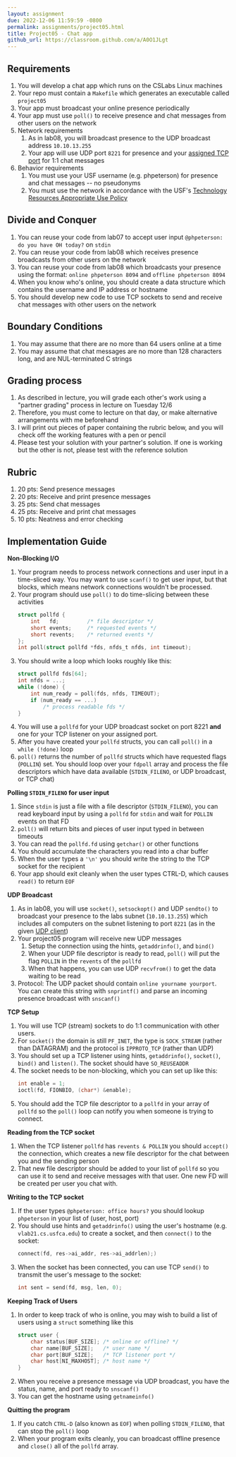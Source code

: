 ```yaml
---
layout: assignment
due: 2022-12-06 11:59:59 -0800
permalink: assignments/project05.html
title: Project05 - Chat app
github_url: https://classroom.github.com/a/A0O1JLgt
---
```


## Requirements

1. You will develop a chat app which runs on the CSLabs Linux machines
1. Your repo must contain a `Makefile` which generates an executable called `project05`
1. Your app must broadcast your online presence periodically
1. Your app must use `poll()` to receive presence and chat messages from other users on the network
1. Network requirements
    1. As in lab08, you will broadcast presence to the UDP broadcast address `10.10.13.255`
    1. Your app will use UDP port `8221` for presence and your [assigned TCP port](https://docs.google.com/spreadsheets/d/1t192niRJdXrSLps2SUOoP1_J5lSUjNb7Z_V2oYH8iIw/edit#gid=745709958) for 1:1 chat messages
1. Behavior requirements
    1. You must use your USF username (e.g. phpeterson) for presence and chat messages -- no pseudonyms
    1. You must use the network in accordance with the USF's [Technology Resources Appropriate Use Policy](https://usf.service-now.com/usf?id=usf_kb_article&sys_id=49f4ed8b1bc7f890345a0dc8cc4bcb98)

## Divide and Conquer

1. You can reuse your code from lab07 to  accept user input `@phpeterson: do you have OH today?` on `stdin`
1. You can reuse your code from lab08 which receives presence broadcasts from other users on the network
1. You can reuse your code from lab08 which broadcasts your presence using the format: `online phpeterson 8094` and `offline phpeterson 8094`
1. When you know who's online, you should create a data structure which contains the username and IP address or hostname
1. You should develop new code to use TCP sockets to send and receive chat messages with other users on the network

## Boundary Conditions

1. You may assume that there are no more than 64 users online at a time
1. You may assume that chat messages are no more than 128 characters long, and are NUL-terminated C strings

## Grading process

1. As described in lecture, you will grade each other's work using a "partner grading" process in lecture on Tuesday 12/6
1. Therefore, you must come to lecture on that day, or make alternative arrangements with me beforehand
1. I will print out pieces of paper containing the rubric below, and you will check off the working features with a pen or pencil
1. Please test your solution with your partner's solution. If one is working but the other is not, please test with the reference solution

## Rubric

1. 20 pts: Send presence messages
1. 20 pts: Receive and print presence messages
1. 25 pts: Send chat messages 
1. 25 pts: Receive and print chat messages
1. 10 pts: Neatness and error checking

## Implementation Guide

**Non-Blocking I/O**
1. Your program needs to process network connections and user input in a time-sliced way. You may want to use `scanf()` to get user input, but that blocks, which means network connections wouldn't be processed.
1. Your program should use `poll()` to do time-slicing between these activities 
    ```c
    struct pollfd {
        int   fd;         /* file descriptor */
        short events;     /* requested events */
        short revents;    /* returned events */
    };
    int poll(struct pollfd *fds, nfds_t nfds, int timeout);
    ```
1. You should write a loop which looks roughly like this:
    ```c
    struct pollfd fds[64];
    int nfds = ...;
    while (!done) {
        int num_ready = poll(fds, nfds, TIMEOUT);
        if (num_ready == ...) 
            /* process readable fds */
    }
    ```
1. You will use a `pollfd` for your UDP broadcast socket on port 8221 **and** one for your TCP listener on your assigned port.
1. After you have created your `pollfd` structs, you can call `poll()` in a `while (!done)` loop
1. `poll()` returns the number of `pollfd` structs which have requested flags (`POLLIN`) set. You should loop over your `fdpoll` array and process the file descriptors which have data available (`STDIN_FILENO`, or UDP broadcast, or TCP chat)

**Polling `STDIN_FILENO` for user input**
1. Since `stdin` is just a file with a file descriptor (`STDIN_FILENO`), you can read keyboard input by using a `pollfd` for `stdin` and wait for `POLLIN` events on that FD
1. `poll()` will return bits and pieces of user input typed in between timeouts
1. You can read the `pollfd.fd` using `getchar()` or other functions
1. You should accumulate the characters you read into a char buffer
1. When the user types a `'\n'` you should write the string to the TCP socket for the recipient 
1. Your app should exit cleanly when the user types CTRL-D, which causes `read()` to return `EOF`

**UDP Broadcast**
1. As in lab08, you will use `socket()`, `setsockopt()` and UDP `sendto()` to broadcast your presence to the labs subnet (`10.10.13.255`) which includes all computers on the subnet listening to port `8221` (as in the given [UDP client](https://github.com/cs221-s22/inclass/blob/main/week13/lab-udp/client/client.c))
1. Your project05 program will receive new UDP messages
    1. Setup the connection using the hints, `getaddrinfo()`, and `bind()`
    1. When your UDP file descriptor is ready to read, `poll()` will put the flag `POLLIN` in the `revents` of the `pollfd`
    1. When that happens, you can use UDP `recvfrom()` to get the data waiting to be read 
1. Protocol: The UDP packet should contain `online yourname yourport`. You can create this string with `snprintf()` and parse an incoming presence broadcast with `snscanf()`

**TCP Setup**
1. You will use TCP (stream) sockets to do 1:1 communication with other users. 
1. For `socket()` the domain is still `PF_INET`, the type is `SOCK_STREAM` (rather than DATAGRAM) and the protocol is `IPPROTO_TCP` (rather than UDP)
1. You should set up a TCP listener using hints, `getaddrinfo()`, `socket()`, `bind()` and `listen()`. The socket should have `SO_REUSEADDR` 
1. The socket needs to be non-blocking, which you can set up like this:
    ```c
    int enable = 1;
    ioctl(fd, FIONBIO, (char*) &enable);
    ```
1. You should add the TCP file descriptor to a `pollfd` in your array of `pollfd` so the `poll()` loop can notify you when someone is trying to connect.

**Reading from the TCP socket**
1. When the TCP listener `pollfd` has `revents & POLLIN` you should `accept()` the connection, which creates a new file descriptor for the chat between you and the sending person
1. That new file descriptor should be added to your list of `pollfd` so you can use it to send and receive messages with that user. One new FD will be created per user you chat with.

**Writing to the TCP socket**
1. If the user types `@phpeterson: office hours?` you should lookup `phpeterson` in your list of (user, host, port)
1. You should use hints and `getaddrinfo()` using the user's hostname (e.g. `vlab21.cs.usfca.edu`) to create a socket, and then `connect()` to the socket:
    ```c
    connect(fd, res->ai_addr, res->ai_addrlen);)
    ```
1. When the socket has been connected, you can use TCP `send()` to transmit the user's message to the socket:
    ```c
    int sent = send(fd, msg, len, 0);
    ```

**Keeping Track of Users**
1. In order to keep track of who is online, you may wish to build a list of users using a `struct` something like this
    ```c
    struct user {
        char status[BUF_SIZE]; /* online or offline? */
        char name[BUF_SIZE];   /* user name */
        char port[BUF_SIZE];   /* TCP listener port */
        char host[NI_MAXHOST]; /* host name */
    }
    ```
1. When you receive a presence message via UDP broadcast, you have the status, name, and port ready to `snscanf()`
1. You can get the hostname using `getnameinfo()`

**Quitting the program**
1. If you catch `CTRL-D` (also known as `EOF`) when polling `STDIN_FILENO`, that can stop the `poll()` loop
1. When your program exits cleanly, you can broadcast offline presence and `close()` all of the `pollfd` array.
